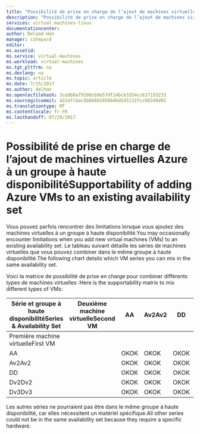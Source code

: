 ```yaml
---
title: "Possibilité de prise en charge de l’ajout de machines virtuelles Azure à un groupe à haute disponibilité | Microsoft Docs"
description: "Possibilité de prise en charge de l’ajout de machines virtuelles Azure à un groupe à haute disponibilité."
services: virtual-machines-linux
documentationcenter: 
author: Deland-Han
manager: cshepard
editor: 
ms.assetid: 
ms.service: virtual-machines
ms.workload: virtual-machines
ms.tgt_pltfrm: na
ms.devlang: na
ms.topic: article
ms.date: 7/15/2017
ms.author: delhan
ms.openlocfilehash: 3ce9b8a79108cb9e57df14bcb3354cc637193233
ms.sourcegitcommit: 422efcbac5b6b68295064bd545132fcc98349d01
ms.translationtype: MT
ms.contentlocale: fr-FR
ms.lasthandoff: 07/29/2017
---
```

# <a name="supportability-of-adding-azure-vms-to-an-existing-availability-set"></a><span data-ttu-id="8782c-103">Possibilité de prise en charge de l’ajout de machines virtuelles Azure à un groupe à haute disponibilité</span><span class="sxs-lookup"><span data-stu-id="8782c-103">Supportability of adding Azure VMs to an existing availability set</span></span>

<span data-ttu-id="8782c-104">Vous pouvez parfois rencontrer des limitations lorsque vous ajoutez des machines virtuelles à un groupe à haute disponibilité.</span><span class="sxs-lookup"><span data-stu-id="8782c-104">You may occasionally encounter limitations when you add new virtual machines (VMs) to an existing availability set.</span></span> <span data-ttu-id="8782c-105">Le tableau suivant détaille les séries de machines virtuelles que vous pouvez combiner dans le même groupe à haute disponibilité.</span><span class="sxs-lookup"><span data-stu-id="8782c-105">The following chart details which VM series you can mix in the same availability set.</span></span>

<span data-ttu-id="8782c-106">Voici la matrice de possibilité de prise en charge pour combiner différents types de machines virtuelles :</span><span class="sxs-lookup"><span data-stu-id="8782c-106">Here is the supportability matrix to mix different types of VMs:</span></span>

<span data-ttu-id="8782c-107">Série et groupe à haute disponibilité</span><span class="sxs-lookup"><span data-stu-id="8782c-107">Series & Availability Set</span></span>|<span data-ttu-id="8782c-108">Deuxième machine virtuelle</span><span class="sxs-lookup"><span data-stu-id="8782c-108">Second VM</span></span>|<span data-ttu-id="8782c-109">A</span><span class="sxs-lookup"><span data-stu-id="8782c-109">A</span></span>|<span data-ttu-id="8782c-110">Av2</span><span class="sxs-lookup"><span data-stu-id="8782c-110">Av2</span></span>|<span data-ttu-id="8782c-111">D</span><span class="sxs-lookup"><span data-stu-id="8782c-111">D</span></span>|<span data-ttu-id="8782c-112">Dv2</span><span class="sxs-lookup"><span data-stu-id="8782c-112">Dv2</span></span>|<span data-ttu-id="8782c-113">Dv3</span><span class="sxs-lookup"><span data-stu-id="8782c-113">Dv3</span></span>|
|---|---|---|---|---|---|---|
|<span data-ttu-id="8782c-114">Première machine virtuelle</span><span class="sxs-lookup"><span data-stu-id="8782c-114">First VM</span></span>|||||||
|<span data-ttu-id="8782c-115">A</span><span class="sxs-lookup"><span data-stu-id="8782c-115">A</span></span>||<span data-ttu-id="8782c-116">OK</span><span class="sxs-lookup"><span data-stu-id="8782c-116">OK</span></span>|<span data-ttu-id="8782c-117">OK</span><span class="sxs-lookup"><span data-stu-id="8782c-117">OK</span></span>|<span data-ttu-id="8782c-118">OK</span><span class="sxs-lookup"><span data-stu-id="8782c-118">OK</span></span>|<span data-ttu-id="8782c-119">OK</span><span class="sxs-lookup"><span data-stu-id="8782c-119">OK</span></span>|<span data-ttu-id="8782c-120">OK</span><span class="sxs-lookup"><span data-stu-id="8782c-120">OK</span></span>|
|<span data-ttu-id="8782c-121">Av2</span><span class="sxs-lookup"><span data-stu-id="8782c-121">Av2</span></span>||<span data-ttu-id="8782c-122">OK</span><span class="sxs-lookup"><span data-stu-id="8782c-122">OK</span></span>|<span data-ttu-id="8782c-123">OK</span><span class="sxs-lookup"><span data-stu-id="8782c-123">OK</span></span>|<span data-ttu-id="8782c-124">OK</span><span class="sxs-lookup"><span data-stu-id="8782c-124">OK</span></span>|<span data-ttu-id="8782c-125">OK</span><span class="sxs-lookup"><span data-stu-id="8782c-125">OK</span></span>|<span data-ttu-id="8782c-126">OK</span><span class="sxs-lookup"><span data-stu-id="8782c-126">OK</span></span>|
|<span data-ttu-id="8782c-127">D</span><span class="sxs-lookup"><span data-stu-id="8782c-127">D</span></span>||<span data-ttu-id="8782c-128">OK</span><span class="sxs-lookup"><span data-stu-id="8782c-128">OK</span></span>|<span data-ttu-id="8782c-129">OK</span><span class="sxs-lookup"><span data-stu-id="8782c-129">OK</span></span>|<span data-ttu-id="8782c-130">OK</span><span class="sxs-lookup"><span data-stu-id="8782c-130">OK</span></span>|<span data-ttu-id="8782c-131">OK</span><span class="sxs-lookup"><span data-stu-id="8782c-131">OK</span></span>|<span data-ttu-id="8782c-132">OK</span><span class="sxs-lookup"><span data-stu-id="8782c-132">OK</span></span>|
|<span data-ttu-id="8782c-133">Dv2</span><span class="sxs-lookup"><span data-stu-id="8782c-133">Dv2</span></span>||<span data-ttu-id="8782c-134">OK</span><span class="sxs-lookup"><span data-stu-id="8782c-134">OK</span></span>|<span data-ttu-id="8782c-135">OK</span><span class="sxs-lookup"><span data-stu-id="8782c-135">OK</span></span>|<span data-ttu-id="8782c-136">OK</span><span class="sxs-lookup"><span data-stu-id="8782c-136">OK</span></span>|<span data-ttu-id="8782c-137">OK</span><span class="sxs-lookup"><span data-stu-id="8782c-137">OK</span></span>|<span data-ttu-id="8782c-138">OK</span><span class="sxs-lookup"><span data-stu-id="8782c-138">OK</span></span>|
|<span data-ttu-id="8782c-139">Dv3</span><span class="sxs-lookup"><span data-stu-id="8782c-139">Dv3</span></span>||<span data-ttu-id="8782c-140">OK</span><span class="sxs-lookup"><span data-stu-id="8782c-140">OK</span></span>|<span data-ttu-id="8782c-141">OK</span><span class="sxs-lookup"><span data-stu-id="8782c-141">OK</span></span>|<span data-ttu-id="8782c-142">OK</span><span class="sxs-lookup"><span data-stu-id="8782c-142">OK</span></span>|<span data-ttu-id="8782c-143">OK</span><span class="sxs-lookup"><span data-stu-id="8782c-143">OK</span></span>|<span data-ttu-id="8782c-144">OK</span><span class="sxs-lookup"><span data-stu-id="8782c-144">OK</span></span>|

<span data-ttu-id="8782c-145">Les autres séries ne pourraient pas être dans le même groupe à haute disponibilité, car elles nécessitent un matériel spécifique.</span><span class="sxs-lookup"><span data-stu-id="8782c-145">All other series could not be in the same availability set because they require a specific hardware.</span></span>